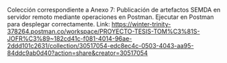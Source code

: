 Colección correspondiente a Anexo 7: Publicación de artefactos SEMDA en servidor remoto mediante operaciones en Postman. Ejecutar en Postman para desplegar correctamente. Link: https://winter-trinity-378264.postman.co/workspace/PROYECTO-TESIS-TOM%C3%81S-JOFR%C3%89~182cd41c-f081-4014-96ae-2ddd101c2631/collection/30517054-edc8ec4c-0503-4043-aa95-84ddc9ab0d40?action=share&creator=30517054
